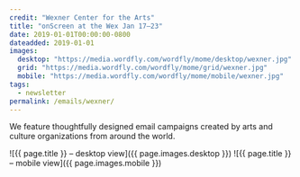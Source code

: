 ```yaml
---
credit: "Wexner Center for the Arts"
title: "onScreen at the Wex Jan 17–23"
date: 2019-01-01T00:00:00-0800
dateadded: 2019-01-01
images:
  desktop: "https://media.wordfly.com/wordfly/mome/desktop/wexner.jpg"
  grid: "https://media.wordfly.com/wordfly/mome/grid/wexner.jpg"
  mobile: "https://media.wordfly.com/wordfly/mome/mobile/wexner.jpg"
tags:
  - newsletter
permalink: /emails/wexner/
---
```

We feature thoughtfully designed email campaigns created by arts and culture organizations from around the world.

![{{ page.title }} – desktop view]({{ page.images.desktop }})
![{{ page.title }} – mobile view]({{ page.images.mobile }})
